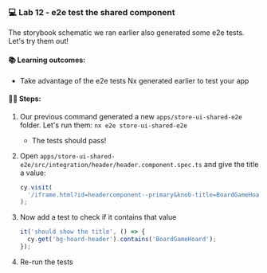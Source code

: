 ### 💻 Lab 12 - e2e test the shared component

The storybook schematic we ran earlier also generated some e2e tests. Let's try them out!

#### 📚 Learning outcomes:

- Take advantage of the e2e tests Nx generated earlier to test your app

#### 🏋️‍♀️ Steps:

1. Our previous command generated a new `apps/store-ui-shared-e2e` folder. Let's run them: `nx e2e store-ui-shared-e2e`
   - The tests should pass!
2. Open `apps/store-ui-shared-e2e/src/integration/header/header.component.spec.ts` and give the title a value:

   ```ts
   cy.visit(
     '/iframe.html?id=headercomponent--primary&knob-title=BoardGameHoard'
   );
   ```

3. Now add a test to check if it contains that value

   ```ts
   it('should show the title', () => {
     cy.get('bg-hoard-header').contains('BoardGameHoard');
   });
   ```

4. Re-run the tests
